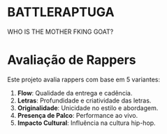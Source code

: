 # BATTLERAPTUGA
WHO IS THE MOTHER FKING GOAT?
# Avaliação de Rappers

Este projeto avalia rappers com base em 5 variantes:
1. **Flow**: Qualidade da entrega e cadência.
2. **Letras**: Profundidade e criatividade das letras.
3. **Originalidade**: Unicidade no estilo e abordagem.
4. **Presença de Palco**: Performance ao vivo.
5. **Impacto Cultural**: Influência na cultura hip-hop.
